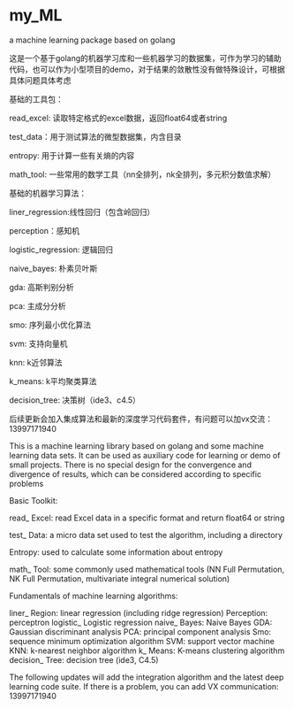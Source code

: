 # my_ML
a machine learning package based on golang

这是一个基于golang的机器学习库和一些机器学习的数据集，可作为学习的辅助代码，也可以作为小型项目的demo，对于结果的敛散性没有做特殊设计，可根据具体问题具体考虑

基础的工具包：

read_excel: 读取特定格式的excel数据，返回float64或者string

test_data：用于测试算法的微型数据集，内含目录

entropy: 用于计算一些有关熵的内容

math_tool: 一些常用的数学工具（nn全排列，nk全排列，多元积分数值求解）

基础的机器学习算法：

liner_regression:线性回归（包含岭回归）

perception：感知机

logistic_regression: 逻辑回归

naive_bayes: 朴素贝叶斯

gda: 高斯判别分析

pca: 主成分分析

smo: 序列最小优化算法

svm: 支持向量机

knn: k近邻算法

k_means: k平均聚类算法

decision_tree: 决策树（ide3、c4.5）

后续更新会加入集成算法和最新的深度学习代码套件，有问题可以加vx交流：13997171940


This is a machine learning library based on golang and some machine learning data sets. It can be used as auxiliary code for learning or demo of small projects. There is no special design for the convergence and divergence of results, which can be considered according to specific problems



Basic Toolkit:

read_ Excel: read Excel data in a specific format and return float64 or string

test_ Data: a micro data set used to test the algorithm, including a directory

Entropy: used to calculate some information about entropy

math_ Tool: some commonly used mathematical tools (NN Full Permutation, NK Full Permutation, multivariate integral numerical solution)



Fundamentals of machine learning algorithms:

liner_ Region: linear regression (including ridge regression)
Perception: perceptron
logistic_ Logistic regression
naive_ Bayes: Naive Bayes
GDA: Gaussian discriminant analysis
PCA: principal component analysis
Smo: sequence minimum optimization algorithm
SVM: support vector machine
KNN: k-nearest neighbor algorithm
k_ Means: K-means clustering algorithm
decision_ Tree: decision tree (ide3, C4.5)



The following updates will add the integration algorithm and the latest deep learning code suite. If there is a problem, you can add VX communication: 13997171940
